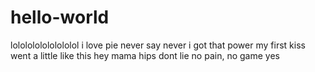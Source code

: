 # hello-world
lololololololololol
i love pie
never say never
i got that power
my first kiss went a little like this
hey mama
hips dont lie
no pain, no game
yes
